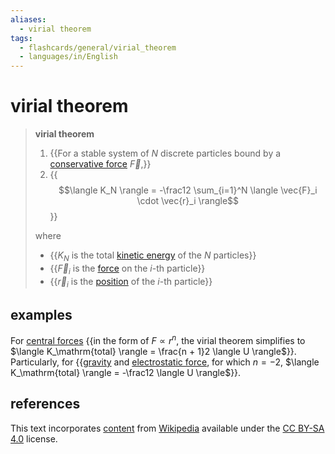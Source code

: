 ```yaml
---
aliases:
  - virial theorem
tags:
  - flashcards/general/virial_theorem
  - languages/in/English
---
```


# virial theorem

> __virial theorem__
>
> 1. {{For a stable system of $N$ discrete particles bound by a [conservative force](conservative%20force.md) $\vec{F}$,}}
> 2. {{$$\langle K_N \rangle = -\frac12 \sum_{i=1}^N \langle \vec{F}_i \cdot \vec{r}_i \rangle$$}}
>
> where
>
> - {{$K_N$ is the total [kinetic energy](kinetic%20energy.md) of the $N$ particles}}
> - {{$\vec{F}_i$ is the [force](force.md) on the $i$-th particle}}
> - {{$\vec{r}_i$ is the [position](position%20(geometry).md) of the $i$-th particle}} <!--SR:!2024-05-14,102,290!2024-03-12,57,250!2024-02-26,57,310!2024-03-05,63,310!2024-03-10,67,310-->

## examples

For [central forces](central%20force.md) {{in the form of $F \propto r^n$, the virial theorem simplifies to $\langle K_\mathrm{total} \rangle = \frac{n + 1}2 \langle U \rangle$}}. Particularly, for {{[gravity](gravitational%20potential.md) and [electrostatic force](Coulomb's%20law.md), for which $n = -2$, $\langle K_\mathrm{total} \rangle = -\frac12 \langle U \rangle$}}. <!--SR:!2024-02-20,40,257!2024-03-14,60,277-->

## references

This text incorporates [content](https://en.wikipedia.org/wiki/virial_theorem) from [Wikipedia](Wikipedia.md) available under the [CC BY-SA 4.0](https://creativecommons.org/licenses/by-sa/4.0/) license.

